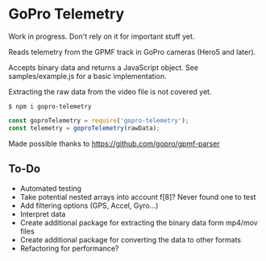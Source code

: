 # GoPro Telemetry

Work in progress. Don't rely on it for important stuff yet.

Reads telemetry from the GPMF track in GoPro cameras (Hero5 and later).

Accepts binary data and returns a JavaScript object. See samples/example.js for a basic implementation.

Extracting the raw data from the video file is not covered yet.

```shell
$ npm i gopro-telemetry
```

```js
const goproTelemetry = require('gopro-telemetry');
const telemetry = goproTelemetry(rawData);
```

Made possible thanks to https://github.com/gopro/gpmf-parser

## To-Do

- Automated testing
- Take potential nested arrays into account f[8]? Never found one to test
- Add filtering options (GPS, Accel, Gyro...)
- Interpret data
- Create additional package for extracting the binary data form mp4/mov files
- Create additional package for converting the data to other formats
- Refactoring for performance?
